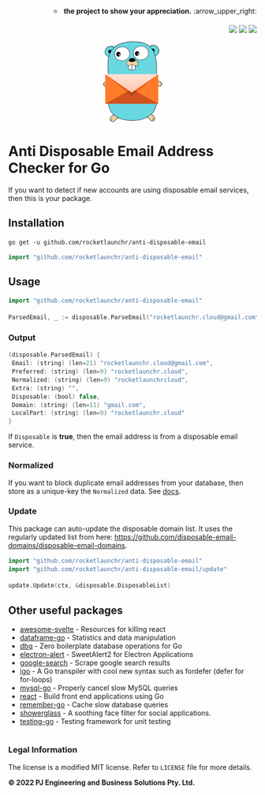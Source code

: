 <p align="right">
  ⭐ &nbsp;&nbsp;<strong>the project to show your appreciation.</strong> :arrow_upper_right:
</p>

<p align="right">
  <a href="https://pkg.go.dev/github.com/rocketlaunchr/anti-disposable-email"><img src="http://godoc.org/github.com/rocketlaunchr/anti-disposable-email?status.svg" /></a>
  <a href="https://goreportcard.com/report/github.com/rocketlaunchr/anti-disposable-email"><img src="https://goreportcard.com/badge/github.com/rocketlaunchr/anti-disposable-email" /></a>
  <a href="https://gocover.io/github.com/rocketlaunchr/anti-disposable-email"><img src="http://gocover.io/_badge/github.com/rocketlaunchr/anti-disposable-email" /></a>
</p>

<p align="center">
	<img src="https://github.com/rocketlaunchr/anti-disposable-email/raw/master/logo.png" alt="anti-disposable-email" />
</p>

# Anti Disposable Email Address Checker for Go

If you want to detect if new accounts are using disposable email services, then this is your package.



## Installation


```
go get -u github.com/rocketlaunchr/anti-disposable-email
```

```go
import "github.com/rocketlaunchr/anti-disposable-email"
```


## Usage

```go
import "github.com/rocketlaunchr/anti-disposable-email"

ParsedEmail, _ := disposable.ParseEmail("rocketlaunchr.cloud@gmail.com")
````

### Output

```groovy
(disposable.ParsedEmail) {
 Email: (string) (len=21) "rocketlaunchr.cloud@gmail.com",
 Preferred: (string) (len=9) "rocketlaunchr.cloud",
 Normalized: (string) (len=9) "rocketlaunchrcloud",
 Extra: (string) "",
 Disposable: (bool) false,
 Domain: (string) (len=11) "gmail.com",
 LocalPart: (string) (len=9) "rocketlaunchr.cloud"
}

```

If `Disposable` is **true**, then the email address is from a disposable email service.

### Normalized

If you want to block duplicate email addresses from your database, then store as a unique-key the `Normalized` data. See [docs](https://pkg.go.dev/github.com/rocketlaunchr/anti-disposable-email#ParsedEmail).

### Update

This package can auto-update the disposable domain list. It uses the regularly updated list from here: https://github.com/disposable-email-domains/disposable-email-domains.

```go
import "github.com/rocketlaunchr/anti-disposable-email"
import "github.com/rocketlaunchr/anti-disposable-email/update"

update.Update(ctx, &disposable.DisposableList)
```


## Other useful packages

- [awesome-svelte](https://github.com/rocketlaunchr/awesome-svelte) - Resources for killing react
- [dataframe-go](https://github.com/rocketlaunchr/dataframe-go) - Statistics and data manipulation
- [dbq](https://github.com/rocketlaunchr/dbq) - Zero boilerplate database operations for Go
- [electron-alert](https://github.com/rocketlaunchr/electron-alert) - SweetAlert2 for Electron Applications
- [google-search](https://github.com/rocketlaunchr/google-search) - Scrape google search results
- [igo](https://github.com/rocketlaunchr/igo) - A Go transpiler with cool new syntax such as fordefer (defer for for-loops)
- [mysql-go](https://github.com/rocketlaunchr/mysql-go) - Properly cancel slow MySQL queries
- [react](https://github.com/rocketlaunchr/react) - Build front end applications using Go
- [remember-go](https://github.com/rocketlaunchr/remember-go) - Cache slow database queries
- [showerglass](https://github.com/rocketlaunchr/showerglass) - A soothing face filter for social applications.
- [testing-go](https://github.com/rocketlaunchr/testing-go) - Testing framework for unit testing

#

### Legal Information

The license is a modified MIT license. Refer to `LICENSE` file for more details.

**© 2022 PJ Engineering and Business Solutions Pty. Ltd.**
